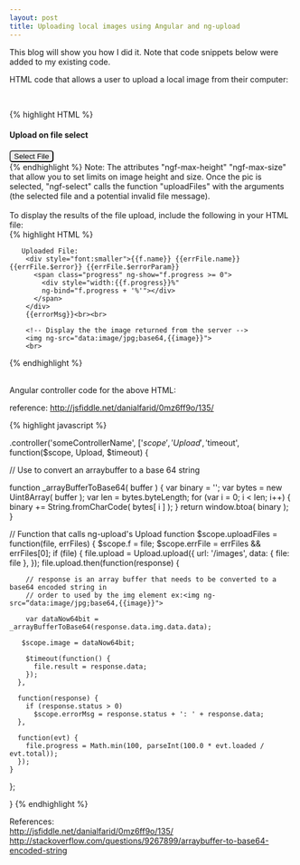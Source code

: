 ```yaml
---
layout: post
title: Uploading local images using Angular and ng-upload
---
```


This blog will show you how I did it.  Note that code snippets below were added to my existing code.  


HTML code that allows a user to upload a local image from their computer:  

<br>

{% highlight HTML %}


 <h4>Upload on file select</h4>
        <div>          
           <button type="file" ngf-select="uploadFiles($file, $invalidFiles)"
              accept="image/*" style="color:black; border-radius: 5px;" ngf-max-height="10000" ngf-max-size="20MB">
              Select File
          </button>
        </div>
{% endhighlight %}
Note: The attributes "ngf-max-height" "ngf-max-size" that allow you to set limits on image height and size. Once the pic is selected, "ngf-select" calls the function "uploadFiles" with the arguments (the selected file and a potential invalid file message).

<br>
<br>
To display the results of the file upload, include the following in your HTML file:
<br>
{% highlight HTML %}

       Uploaded File:
        <div style="font:smaller">{{f.name}} {{errFile.name}} {{errFile.$error}} {{errFile.$errorParam}}
          <span class="progress" ng-show="f.progress >= 0">
            <div style="width:{{f.progress}}%"
            ng-bind="f.progress + '%'"></div>
          </span>
        </div>
        {{errorMsg}}<br><br>

        <!-- Display the the image returned from the server -->
        <img ng-src="data:image/jpg;base64,{{image}}">
        <br>

{% endhighlight %}

<br>
Angular controller code for the above HTML:

reference: http://jsfiddle.net/danialfarid/0mz6ff9o/135/


{% highlight javascript %}


.controller('someControllerName', ['$scope', 'Upload', '$timeout', function($scope, Upload, $timeout) {

// Use to convert an arraybuffer to a base 64 string 

function _arrayBufferToBase64( buffer ) {
    var binary = '';
    var bytes = new Uint8Array( buffer );
    var len = bytes.byteLength;
    for (var i = 0; i < len; i++) {
        binary += String.fromCharCode( bytes[ i ] );
    }
    return window.btoa( binary );
}

  // Function that calls ng-upload's Upload function
  $scope.uploadFiles = function(file, errFiles) {
    $scope.f = file;
    $scope.errFile = errFiles && errFiles[0];
   if (file) {
      file.upload = Upload.upload({
        url: '/images',
        data: { file: file },
      });
     file.upload.then(function(response) {
  
        // response is an array buffer that needs to be converted to a base64 encoded string in
        // order to used by the img element ex:<img ng-src=“data:image/jpg;base64,{{image}}">

        var dataNow64bit = _arrayBufferToBase64(response.data.img.data.data);

       $scope.image = dataNow64bit;

        $timeout(function() {
          file.result = response.data;
        });
      },
  
      function(response) {
        if (response.status > 0)
          $scope.errorMsg = response.status + ': ' + response.data;
      },
  
      function(evt) {
        file.progress = Math.min(100, parseInt(100.0 * evt.loaded / evt.total));
      });
    }
  };

}
{% endhighlight %}
   

References: 
<br>
http://jsfiddle.net/danialfarid/0mz6ff9o/135/
<br>
http://stackoverflow.com/questions/9267899/arraybuffer-to-base64-encoded-string
